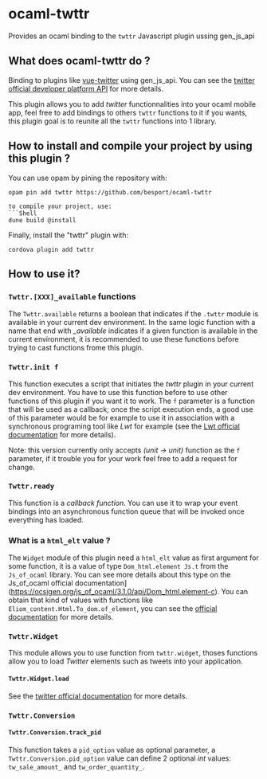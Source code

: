 # ocaml-twttr
Provides an ocaml binding to the `twttr` Javascript plugin ussing
gen_js_api

## What does ocaml-twttr do ?

Binding to plugins like
[vue-twitter](https://github.com/chiaweilee/vue-twitter) using
gen_js_api. You can see the [twitter official developer platform
API](https://developer.twitter.com/en/docs) for more details.

This plugin allows you to add *twitter* functionnalities into your ocaml
mobile app, feel free to add bindings to others `twttr` functions to it
if you wants, this plugin goal is to reunite all the `twttr` functions
into 1 library.

## How to install and compile your project by using this plugin ?

You can use opam by pining the repository with:
```Shell
opam pin add twttr https://github.com/besport/ocaml-twttr

to compile your project, use:
```Shell
dune build @install
```

Finally, install the "twttr" plugin with:
```Shell
cordova plugin add twttr
```

## How to use it?

### `Twttr.[XXX]_available` functions

The `Twttr.available` returns a boolean that indicates if the `.twttr`
module is available in your current dev environment. In the same logic
function with a name that end with *_available* indicates if a given
function is available in the current environment, it is recommended to use
these functions before trying to cast functions frome this plugin.

### `Twttr.init f`

This function executes a script that initiates the *twttr* plugin in your
current dev environment. You have to use this function before to use
other functions of this plugin if you want it to work. The `f` parameter
is a function that will be used as a callback; once the script execution
ends, a good use of this parameter would be for example to use it in
association with a synchronous programing tool like *Lwt* for example
(see the [Lwt official
documentation](https://ocsigen.org/lwt/latest/manual/manual) for more
details).

Note: this version currently only accepts *(unit -> unit)* function as
the `f` parameter, if it trouble you for your work feel free to add a
request for change.

### `Twttr.ready`

This function is a *callback function*.
You can use it to wrap your event bindings into an asynchronous function
queue that will be invoked once everything has loaded.

### What is a `html_elt` value ?
The `Widget` module of this plugin need a `html_elt` value as first
argument for some function, it is a value of type `Dom_html.element
Js.t` from the `Js_of_ocaml` library. You can see more details about
this type on the Js_of_ocaml official
documentation](https://ocsigen.org/js_of_ocaml/3.1.0/api/Dom_html.element-c). You
can obtain that kind of values with functions like
`Eliom_content.Html.To_dom.of_element`, you can see the [official
documentation](https://ocsigen.org/js_of_ocaml/latest/api/js_of_ocaml-tyxml/Js_of_ocaml_tyxml/Tyxml_cast_sigs/module-type-OF/index.html)
for more details.

### `Twttr.Widget`

This module allows you to use function from `twttr.widget`, thoses
functions allow you to load *Twitter* elements such as tweets into your
application.

#### `Twttr.Widget.load`

See the [twitter official
documentation](https://developer.twitter.com/en/docs/twitter-for-websites/javascript-api/guides/scripting-loading-and-initialization)
for more details.

### `Twttr.Conversion`

#### `Twttr.Conversion.track_pid`

This function takes a `pid_option` value as optional parameter, a
`Twttr.Conversion.pid_option` value can define 2 optional *int* values:
`tw_sale_amount_` and `tw_order_quantity_`.
